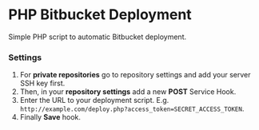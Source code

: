 # PHP Bitbucket Deployment

Simple PHP script to automatic Bitbucket deployment.

### Settings

 1. For **private repositories** go to repository settings and add your
    server SSH key first.
 1. Then, in your **repository settings** add a new **POST** Service Hook.
 1. Enter the URL to your deployment script. E.g. `http://example.com/deploy.php?access_token=SECRET_ACCESS_TOKEN`.
 1. Finally **Save** hook.
 
